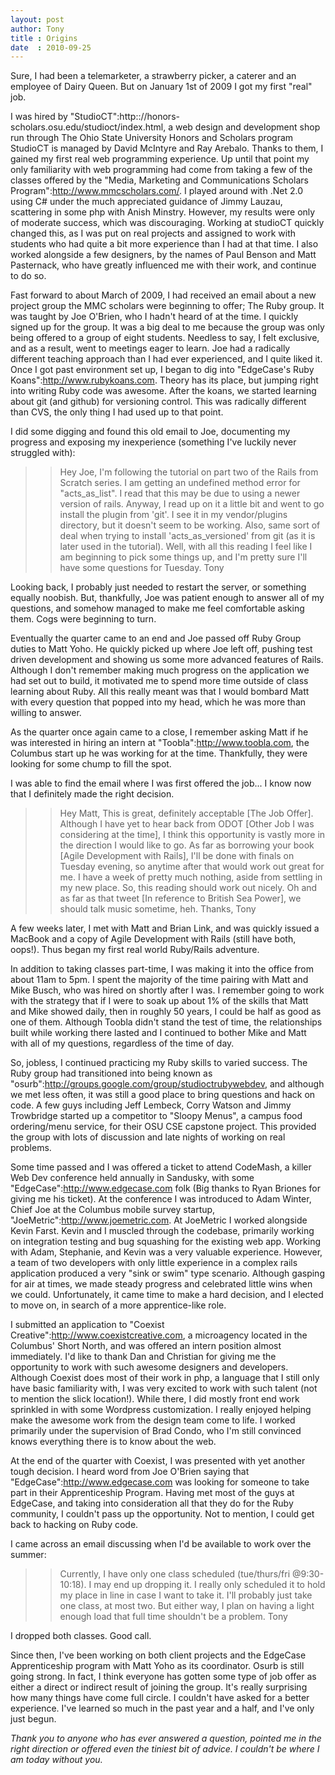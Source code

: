 ```yaml
---
layout: post
author: Tony
title : Origins
date  : 2010-09-25
---
```


Sure, I had been a telemarketer, a strawberry picker, a caterer and an employee of Dairy Queen. But on January 1st of 2009 I got my first "real" job.

I was hired by "StudioCT":http:://honors-scholars.osu.edu/studioct/index.html, a web design and development shop run through The Ohio State University Honors and Scholars program StudioCT is managed by David McIntyre and Ray Arebalo. Thanks to them, I gained my first real web programming experience. Up until that point my only familiarity with web programming had come from taking a few of the classes offered by the "Media, Marketing and Communications Scholars Program":http://www.mmcscholars.com/. I played around with .Net 2.0 using C# under the much appreciated guidance of Jimmy Lauzau, scattering in some php with Anish Minstry. However, my results were only of moderate success, which was discouraging. Working at studioCT quickly changed this, as I was put on real projects and assigned to work with students who had quite a bit more experience than I had at that time. I also worked alongside a few designers, by the names of Paul Benson and Matt Pasternack, who have greatly influenced me with their work, and continue to do so.

Fast forward to about March of 2009, I had received an email about a new project group the MMC scholars were beginning to offer; The Ruby group. It was taught by Joe O'Brien, who I hadn't heard of at the time. I quickly signed up for the group. It was a big deal to me because the group was only being offered to a group of eight students. Needless to say, I felt exclusive, and as a result, went to meetings eager to learn. Joe had a radically different teaching approach than I had ever experienced, and I quite liked it. Once I got past environment set up, I began to dig into "EdgeCase's Ruby Koans":http://www.rubykoans.com. Theory has its place, but jumping right into writing Ruby code was awesome. After the koans, we started learning about git (and github) for versioning control. This was radically different than CVS, the only thing I had used up to that point.

I did some digging and found this old email to Joe, documenting my progress and exposing my inexperience (something I've luckily never struggled with):

>> Hey Joe,
>> I'm following the tutorial on part two of the Rails from Scratch series. I am getting an undefined method error for "acts_as_list". I read that this may be due to using a newer version of rails. Anyway, I read up on it a little bit and went to go install the plugin from 'git'. I see it in my vendor/plugins directory, but it doesn't seem to be working. Also, same sort of deal when trying to install 'acts_as_versioned' from git (as it is later used in the tutorial). Well, with all this reading I feel like I am beginning to pick some things up, and I'm pretty sure I'll have some questions for Tuesday.
>> Tony

Looking back, I probably just needed to restart the server, or something equally noobish. But, thankfully, Joe was patient enough to answer all of my questions, and somehow managed to make me feel comfortable asking them. Cogs were beginning to turn.

Eventually the quarter came to an end and Joe passed off Ruby Group duties to Matt Yoho. He quickly picked up where Joe left off, pushing test driven development and showing us some more advanced features of Rails. Although I don't remember making much progress on the application we had set out to build, it motivated me to spend more time outside of class learning about Ruby. All this really meant was that I would bombard Matt with every question that popped into my head, which he was more than willing to answer.

As the quarter once again came to a close, I remember asking Matt if he was interested in hiring an intern at "Toobla":http://www.toobla.com, the Columbus start up he was working for at the time. Thankfully, they were looking for some chump to fill the spot.

I was able to find the email where I was first offered the job... I know now that I definitely made the right decision.

>> Hey Matt,
>> This is great, definitely acceptable [The Job Offer]. Although I have yet to hear back from ODOT [Other Job I was considering at the time], I think this opportunity is vastly more in the direction I would like to go. As far as borrowing your book [Agile Development with Rails], I'll be done with finals on Tuesday evening, so anytime after that would work out great for me. I have a week of pretty much nothing, aside from settling in my new place. So, this reading should work out nicely. Oh and as far as that tweet [In reference to British Sea Power], we should talk music sometime, heh.
>> Thanks,
>> Tony

A few weeks later, I met with Matt and Brian Link, and was quickly issued a MacBook and a copy of Agile Development with Rails (still have both, oops!). Thus began my first real world Ruby/Rails adventure.

In addition to taking classes part-time, I was making it into the office from about 11am to 5pm. I spent the majority of the time pairing with Matt and Mike Busch, who was hired on shortly after I was. I remember going to work with the strategy that if I were to soak up about 1% of the skills that Matt and Mike showed daily, then in roughly 50 years, I could be half as good as one of them. Although Toobla didn't stand the test of time, the relationships built while working there lasted and I continued to bother Mike and Matt with all of my questions, regardless of the time of day.

So, jobless, I continued practicing my Ruby skills to varied success. The Ruby group had transitioned into being known as "osurb":http://groups.google.com/group/studioctrubywebdev, and although we met less often, it was still a good place to bring questions and hack on code. A few guys including Jeff Lembeck, Corry Watson and Jimmy Trowbridge started up a competitor to "Sloopy Menus", a campus food ordering/menu service, for their OSU CSE capstone project. This provided the group with lots of discussion and late nights of working on real problems.

Some time passed and I was offered a ticket to attend CodeMash, a killer Web Dev conference held annually in Sandusky, with some "EdgeCase":http://www.edgecase.com folk (Big thanks to Ryan Briones for giving me his ticket). At the conference I was introduced to Adam Winter, Chief Joe at the Columbus mobile survey startup, "JoeMetric":http://www.joemetric.com. At JoeMetric I worked alongside Kevin Farst. Kevin and I muscled through the codebase, primarily working on integration testing and bug squashing for the existing web app. Working with Adam, Stephanie, and Kevin was a very valuable experience. However, a team of two developers with only little experience in a complex rails application produced a very "sink or swim" type scenario. Although gasping for air at times, we made steady progress and celebrated little wins when we could. Unfortunately, it came time to make a hard decision, and I elected to move on, in search of a more apprentice-like role.

I submitted an application to "Coexist Creative":http://www.coexistcreative.com, a microagency located in the Columbus' Short North, and was offered an intern position almost immediately. I'd like to thank Dan and Christian for giving me the opportunity to work with such awesome designers and developers. Although Coexist does most of their work in php, a language that I still only have basic familiarity with, I was very excited to work with such talent (not to mention the slick location!). While there, I did mostly front end work sprinkled in with some Wordpress customization. I really enjoyed helping make the awesome work from the design team come to life. I worked primarily under the supervision of Brad Condo, who I'm still convinced knows everything there is to know about the web.

At the end of the quarter with Coexist, I was presented with yet another tough decision. I heard word from Joe O'Brien saying that "EdgeCase":http://www.edgecase.com was looking for someone to take part in their Apprenticeship Program. Having met most of the guys at EdgeCase, and taking into consideration all that they do for the Ruby community, I couldn't pass up the opportunity. Not to mention, I could get back to hacking on Ruby code.

I came across an email discussing when I'd be available to work over the summer:

>> Currently, I have only one class scheduled (tue/thurs/fri @9:30-10:18). I may end up dropping it. I really only scheduled it to hold my place in line in case I want to take it. I'll probably just take one class, at most two. But either way, I plan on having a light enough load that full time shouldn't be a problem.
>> Tony

I dropped both classes. Good call.

Since then, I've been working on both client projects and the EdgeCase Apprenticeship program with Matt Yoho as its coordinator. Osurb is still going strong. In fact, I think everyone has gotten some type of job offer as either a direct or indirect result of joining the group. It's really surprising how many things have come full circle. I couldn't have asked for a better experience. I've learned so much in the past year and a half, and I've only just begun.

_Thank you to anyone who has ever answered a question, pointed me in the right direction or offered even the tiniest bit of advice. I couldn't be where I am today without you._


